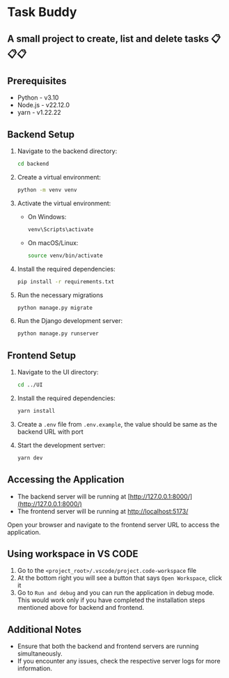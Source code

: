 # Task Buddy

## A small project to create, list and delete tasks 📋📋📋

## Prerequisites

- Python - v3.10
- Node.js - v22.12.0
- yarn - v1.22.22

## Backend Setup

1. Navigate to the backend directory:

   ```sh
   cd backend
   ```

2. Create a virtual environment:

   ```sh
   python -m venv venv
   ```

3. Activate the virtual environment:

   - On Windows:
     ```sh
     venv\Scripts\activate
     ```
   - On macOS/Linux:
     ```sh
     source venv/bin/activate
     ```

4. Install the required dependencies:

   ```sh
   pip install -r requirements.txt
   ```

5. Run the necessary migrations

   ```sh
   python manage.py migrate
   ```

6. Run the Django development server:
   ```sh
   python manage.py runserver
   ```

## Frontend Setup

1. Navigate to the UI directory:

   ```sh
   cd ../UI
   ```

2. Install the required dependencies:

   ```sh
   yarn install
   ```

3. Create a `.env` file from `.env.example`, the value should be same as the backend URL with port

4. Start the development sertver:
   ```sh
   yarn dev
   ```

## Accessing the Application

- The backend server will be running at [http://127.0.0.1:8000/](http://127.0.0.1:8000/)
- The frontend server will be running at [http://localhost:5173/](http://localhost:5173/)

Open your browser and navigate to the frontend server URL to access the application.

## Using workspace in VS CODE

1. Go to the `<project_root>/.vscode/project.code-workspace` file
2. At the bottom right you will see a button that says `Open Workspace`, click it
3. Go to `Run and debug` and you can run the application in debug mode. This would work only if you have completed the installation steps mentioned above for backend and frontend.

## Additional Notes

- Ensure that both the backend and frontend servers are running simultaneously.
- If you encounter any issues, check the respective server logs for more information.
